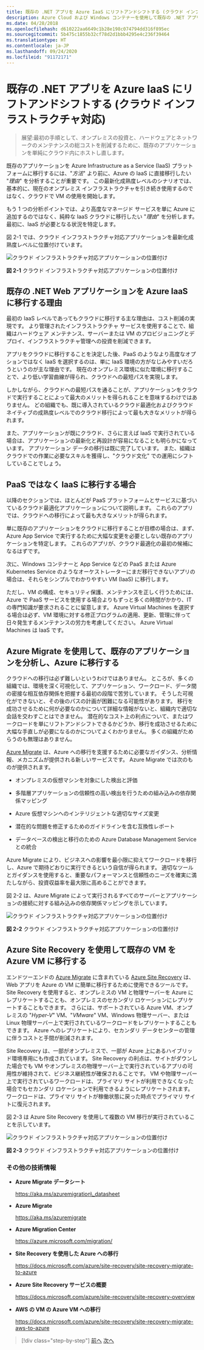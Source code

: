 ```yaml
---
title: 既存の .NET アプリを Azure IaaS にリフトアンドシフトする (クラウド インフラストラクチャ対応)
description: Azure Cloud および Windows コンテナーを使用して既存の .NET アプリケーションを最新化します。
ms.date: 04/28/2018
ms.openlocfilehash: d610222aa6649c1b28e198c074794dd316f895ec
ms.sourcegitcommit: 5b475c1855b32cf78d2d1bbb4295e4c236f39464
ms.translationtype: HT
ms.contentlocale: ja-JP
ms.lasthandoff: 09/24/2020
ms.locfileid: "91172171"
---
```

# <a name="lift-and-shift-existing-net-apps-to-azure-iaas-cloud-infrastructure-ready"></a>既存の .NET アプリを Azure IaaS にリフトアンドシフトする (クラウド インフラストラクチャ対応)

> 展望:最初の手順として、オンプレミスの投資と、ハードウェアとネットワークのメンテナンスの総コストを削減するために、既存のアプリケーションを単純にクラウド内にホストし直します。

既存のアプリケーションを Azure Infrastructure as a Service (IaaS) プラットフォームに移行するには、"*方法*" より前に、Azure の IaaS に直接移行したい "*理由*" を分析することが重要です。 この最新化成熟度レベルのシナリオでは、基本的に、現在のオンプレミス インフラストラクチャを引き続き使用するのではなく、クラウドで VM の使用を開始します。

もう 1 つの分析ポイントでは、より高度なマネージド サービスを単に Azure に追加するのではなく、純粋な IaaS クラウドに移行したい "*理由*" を分析します。 最初に、IaaS が必要となる状況を特定します。

図 2-1 では、クラウド インフラストラクチャ対応アプリケーションを最新化成熟度レベルに位置付けています。

![クラウド インフラストラクチャ対応アプリケーションの位置付け](./media/image2-1.png)

**図 2-1** クラウド インフラストラクチャ対応アプリケーションの位置付け

## <a name="why-migrate-existing-net-web-applications-to-azure-iaas"></a>既存の .NET Web アプリケーションを Azure IaaS に移行する理由

最初の IaaS レベルであってもクラウドに移行する主な理由は、コスト削減の実現です。 より管理されたインフラストラクチャ サービスを使用することで、組織はハードウェア メンテナンス、サーバーまたは VM のプロビジョニングとデプロイ、インフラストラクチャ管理への投資を削減できます。

アプリをクラウドに移行することを決定した後、PaaS のようなより高度なオプションではなく IaaS を選択するのは、単に IaaS 環境の方がなじみやすいだろうというのが主な理由です。 現在のオンプレミス環境に似た環境に移行することで、より低い学習曲線が得られ、クラウドへの最短パスを実現します。

しかしながら、クラウドへの最短パスを通ることが、アプリケーションをクラウドで実行することによって最大のメリットを得られることを意味するわけではありません。 どの組織でも、既に導入されているクラウド最適化およびクラウドネイティブの成熟度レベルでのクラウド移行によって最も大きなメリットが得られます。

また、アプリケーションが既にクラウド、さらに言えば IaaS で実行されている場合は、アプリケーションの最新化と再設計が容易になることも明らかになっています。 アプリケーション データの移行は既に完了しています。 また、組織はクラウドでの作業に必要なスキルを獲得し、"クラウド文化" での運用にシフトしていることでしょう。

## <a name="when-to-migrate-to-iaas-instead-of-to-paas"></a>PaaS ではなく IaaS に移行する場合

以降のセクションでは、ほとんどが PaaS プラットフォームとサービスに基づいているクラウド最適化アプリケーションについて説明します。 これらのアプリでは、クラウドへの移行によって最も大きなメリットが得られます。

単に既存のアプリケーションをクラウドに移行することが目標の場合は、まず、Azure App Service で実行するために大幅な変更を必要としない既存のアプリケーションを特定します。 これらのアプリが、クラウド最適化の最初の候補になるはずです。

次に、Windows コンテナーと App Service などの PaaS または Azure Kubernetes Service のようなオーケストレーターにまだ移行できないアプリの場合は、それらをシンプルでわかりやすい VM (IaaS) に移行します。

ただし、VM の構成、セキュリティ保護、メンテナンスを正しく行うためには、Azure で PaaS サービスを使用する場合よりもずっと多くの時間がかかり、IT の専門知識が要求されることに留意します。 Azure Virtual Machines を選択する場合は必ず、VM 環境に対する修正プログラムの適用、更新、管理に伴って日々発生するメンテナンスの労力を考慮してください。 Azure Virtual Machines は IaaS です。

## <a name="use-azure-migrate-to-analyze-and-migrate-your-existing-applications-to-azure"></a>Azure Migrate を使用して、既存のアプリケーションを分析し、Azure に移行する

クラウドへの移行は必ず難しいというわけではありません。 ところが、多くの組織では、環境を深く可視化して、アプリケーション、ワークロード、データ間の密接な相互依存関係を把握する最初の段階で苦労しています。 そうした可視化ができないと、その後のパスの計画が困難になる可能性があります。 移行を成功させるために何が必要なのかについて詳細な情報がないと、組織内で適切な会話を交わすことはできません。 潜在的なコスト上の利点について、またはワークロードを単にリフトアンドシフトできるかどうか、移行を成功させるために大幅な手直しが必要になるのかについてよくわかりません。 多くの組織がためらうのも無理はありません。

[Azure Migrate](https://aka.ms/azuremigrate) は、Azure への移行を支援するために必要なガイダンス、分析情報、メカニズムが提供される新しいサービスです。 Azure Migrate では次のものが提供されます。

- オンプレミスの仮想マシンを対象にした検出と評価

- 多階層アプリケーションの信頼性の高い検出を行うための組み込みの依存関係マッピング

- Azure 仮想マシンへのインテリジェントな適切なサイズ変更

- 潜在的な問題を修正するためのガイドラインを含む互換性レポート

- データベースの検出と移行のための Azure Database Management Service との統合

Azure Migrate により、ビジネスへの影響を最小限に抑えてワークロードを移行し、Azure で期待どおりに実行できるという自信が得られます。 適切なツールとガイダンスを使用すると、重要なパフォーマンスと信頼性のニーズを確実に満たしながら、投資収益率を最大限に高めることができます。

図 2-2 は、Azure Migrate によって実行されるすべてのサーバーとアプリケーションの接続に対する組み込みの依存関係マッピングを示しています。

![クラウド インフラストラクチャ対応アプリケーションの位置付け](./media/image2-2.png)

**図 2-2** クラウド インフラストラクチャ対応アプリケーションの位置付け

## <a name="use-azure-site-recovery-to-migrate-your-existing-vms-to-azure-vms"></a>Azure Site Recovery を使用して既存の VM を Azure VM に移行する

エンドツーエンドの [Azure Migrate](https://aka.ms/azuremigrate) に含まれている [Azure Site Recovery](/azure/site-recovery/site-recovery-overview) は、Web アプリを Azure の VM に簡単に移行するために使用できるツールです。 Site Recovery を使用すると、オンプレミスの VM と物理サーバーを Azure にレプリケートすることも、オンプレミスのセカンダリ ロケーションにレプリケートすることもできます。 さらには、サポートされている Azure VM、オンプレミスの "*Hyper-V*" VM、"*VMware*" VM、Windows 物理サーバー、または Linux 物理サーバー上で実行されているワークロードをレプリケートすることもできます。 Azure へのレプリケートにより、セカンダリ データセンターの管理に伴うコストと手間が削減されます。

Site Recovery は、一部がオンプレミスで、一部が Azure 上にあるハイブリッド環境専用にも作成されています。 Site Recovery の利点は、サイトがダウンした場合でも VM やオンプレミスの物理サーバー上で実行されているアプリの可用性が維持されて、ビジネス継続性が確保されることです。 VM や物理サーバー上で実行されているワークロードは、プライマリ サイトが利用できなくなった場合でもセカンダリ ロケーションで利用できるようにレプリケートされます。 ワークロードは、プライマリ サイトが稼働状態に戻った時点でプライマリ サイトに復元されます。

図 2-3 は Azure Site Recovery を使用して複数の VM 移行が実行されていることを示しています。

![クラウド インフラストラクチャ対応アプリケーションの位置付け](./media/image2-3.png)

**図 2-3** クラウド インフラストラクチャ対応アプリケーションの位置付け

### <a name="additional-resources"></a>その他の技術情報

- **Azure Migrate データシート**

    <https://aka.ms/azuremigration\_datasheet>

- **Azure Migrate**

    <https://aka.ms/azuremigrate>

- **Azure Migration Center**

    <https://azure.microsoft.com/migration/>

- **Site Recovery を使用した Azure への移行**

    <https://docs.microsoft.com/azure/site-recovery/site-recovery-migrate-to-azure>

- **Azure Site Recovery サービスの概要**

    <https://docs.microsoft.com/azure/site-recovery/site-recovery-overview>

- **AWS の VM の Azure VM への移行**

    <https://docs.microsoft.com/azure/site-recovery/site-recovery-migrate-aws-to-azure>

>[!div class="step-by-step"]
>[前へ](index.md)
>[次へ](migrate-your-relational-databases-to-azure.md) <!-- Next Chapter -->
